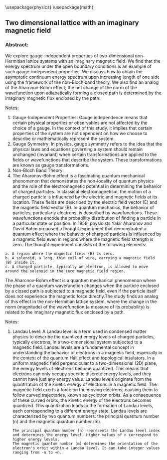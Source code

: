 \usepackage{physics} 
\usepackage{math}


## Two dimensional lattice with an imaginary magnetic field 

### Abstract:
 
We explore gauge-independent properties of two-dimensional non-Hermitian lattice systems with
an imaginary magnetic field. We find that the energy spectrum under the open boundary conditions
is an example of such gauge-independent properties. We discuss how to obtain the asymptotic
continuum energy spectrum upon increasing length of one side using the framework of the non-Bloch band theory. We also find an analog of the Aharonov-Bohm effect; the net change of the
norm of the wavefunction upon adiabatically forming a closed path is determined by the imaginary
magnetic flux enclosed by the path.

Notes:
  1. Gauge-Independent Properties: Gauge independence means that certain physical properties or observables are not affected by the choice of a gauge. In the context of this study, it implies that certain properties of the system are not dependent on how we choose to describe or mathematically represent the system.
  2. Gauge Symmetry: In physics, gauge symmetry refers to the idea that the physical laws and equations governing a system should remain unchanged (invariant) when certain transformations are applied to the fields or wavefunctions that describe the system. These transformations are known as gauge transformations.
  3. Non-Bloch Band Theory:
  4. The Aharonov-Bohm effect is a fascinating quantum mechanical phenomenon that demonstrates the non-locality of quantum physics and the role of the electromagnetic potential in determining the behavior of charged particles. In classical electromagnetism, the motion of a charged particle is influenced by the electric and magnetic fields at its location. These fields are described by the electric field vector (E) and the magnetic field vector (B). In quantum mechanics, the behavior of particles, particularly electrons, is described by wavefunctions. These wavefunctions encode the probability distribution of finding a particle in a particular state or position. In 1959, physicists Yakir Aharonov and David Bohm proposed a thought experiment that demonstrated a quantum effect where the behavior of charged particles is influenced by a magnetic field even in regions where the magnetic field strength is zero.
The thought experiment consists of the following elements:
 
    a. A region where the magnetic field (B) is zero.
    b. A solenoid, a long, thin coil of wire, carrying a magnetic field (B) inside it.
    c. A charged particle, typically an electron, is allowed to move around the solenoid in the zero magnetic field region.

The Aharonov-Bohm effect is a quantum mechanical phenomenon where the phase of a quantum wavefunction changes when the particle enclosed by a closed path is subjected to a magnetic field, even if the particle itself does not experience the magnetic force directly.The study finds an analog of this effect in the non-Hermitian lattice system, where the change in the norm (magnitude) of the wavefunction (a measure of its probability) is related to the imaginary magnetic flux enclosed by a path. 

Notes: 
 1. Landau Level: A Landau level is a term used in condensed matter physics to describe the quantized energy levels of charged particles, typically electrons, in a two-dimensional system subjected to a magnetic field. Landau levels are a fundamental concept in understanding the behavior of electrons in a magnetic field, especially in the context of the quantum Hall effect and topological insulators. In a uniform magnetic field perpendicular to a two-dimensional (2D) plane, the energy levels of electrons become quantized. This means that electrons can only occupy specific discrete energy levels, and they cannot have just any energy value. Landau levels originate from the quantization of the kinetic energy of electrons in a magnetic field. The magnetic field exerts a force on the moving electrons, causing them to follow curved trajectories, known as cyclotron orbits. As a consequence of these curved orbits, the kinetic energy of the electrons becomes quantized. This quantization leads to the formation of Landau levels, each corresponding to a different energy state. Landau levels are characterized by two quantum numbers: the principal quantum number (n) and the magnetic quantum number (m).

        The principal quantum number (n) represents the Landau level index and determines the energy level. Higher values of n correspond to higher energy levels.
        The magnetic quantum number (m) determines the orientation of the electron's orbit within a Landau level. It can take integer values ranging from -n to +n. 

    
